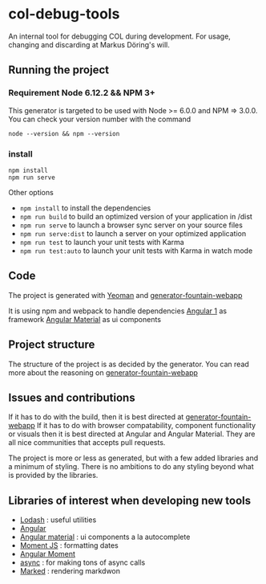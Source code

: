 # col-debug-tools
An internal tool for debugging COL during development. For usage, changing and discarding at Markus Döring's will.

## Running the project

### Requirement Node 6.12.2 && NPM 3+
This generator is targeted to be used with Node >= 6.0.0 and NPM => 3.0.0. You can check your version number with the command
```
node --version && npm --version
```

### install
```
npm install
npm run serve
```

Other options 

* `npm install` to install the dependencies
* `npm run build` to build an optimized version of your application in /dist
* `npm run serve` to launch a browser sync server on your source files
* `npm run serve:dist` to launch a server on your optimized application
* `npm run test` to launch your unit tests with Karma
* `npm run test:auto` to launch your unit tests with Karma in watch mode

## Code
The project is generated with [Yeoman](http://yeoman.io/generators/) and [generator-fountain-webapp](https://github.com/FountainJS/generator-fountain-webapp/tree/e37f2ad97e354f410f14995650284ea24b5f7bf3)

It is using npm and webpack to handle dependencies
[Angular 1](https://angularjs.org/) as framework
[Angular Material](https://material.angularjs.org/latest/) as ui components

## Project structure
The structure of the project is as decided by the generator. You can read more about the reasoning on [generator-fountain-webapp](https://github.com/FountainJS/generator-fountain-webapp/tree/e37f2ad97e354f410f14995650284ea24b5f7bf3)

## Issues and contributions
If it has to do with the build, then it is best directed at [generator-fountain-webapp](https://github.com/FountainJS/generator-fountain-webapp/tree/e37f2ad97e354f410f14995650284ea24b5f7bf3)
If it has to do with browser compatability, component functionality or visuals then it is best directed at Angular and Angular Material. They are all nice communities that accepts pull requests.

The project is more or less as generated, but with a few added libraries and a minimum of styling. There is no ambitions to do any styling beyond what is provided by the libraries.

## Libraries of interest when developing new tools

* [Lodash](https://lodash.com/docs/4.17.4) : useful utilities
* [Angular](https://angularjs.org/)
* [Angular material](https://material.angularjs.org/1.1.5/) : ui components a la autocomplete
* [Moment JS](https://momentjs.com/) : formatting dates
* [Angular Moment](https://github.com/urish/angular-moment)
* [async](https://caolan.github.io/async/docs.html) : for making tons of async calls
* [Marked](https://www.npmjs.com/package/marked) : rendering markdwon